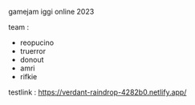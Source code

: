 gamejam iggi online 2023

team : 
- reopucino
- truerror
- donout
- amri
- rifkie

testlink : https://verdant-raindrop-4282b0.netlify.app/
